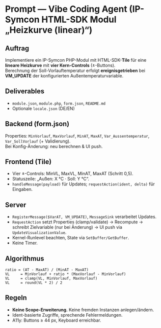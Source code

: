 <!-- agent:read-first -->
<!-- priority:high -->
<!-- output:follow-exactly -->
<!-- do-not-extend-scope -->

# Prompt — Vibe Coding Agent (IP-Symcon HTML-SDK Modul „Heizkurve (linear)“)

## Auftrag
Implementiere ein IP-Symcon PHP-Modul mit HTML-SDK-**Tile** für eine **lineare Heizkurve** mit **vier Kern-Controls** (±-Buttons).  
Berechnung der Soll-Vorlauftemperatur erfolgt **ereignisgetrieben** bei **VM_UPDATE** der konfigurierten Außentemperaturvariable.

## Deliverables
- `module.json`, `module.php`, `form.json`, `README.md`
- Optionale `locale.json` (DE/EN)

## Backend (form.json)
Properties: `MinVorlauf`, `MaxVorlauf`, `MinAT`, `MaxAT`, `Var_Aussentemperatur`, `Var_SollVorlauf` (+ Validierung).  
Bei Konfig-Änderung: neu berechnen & UI push.

## Frontend (Tile)
- Vier ±-Controls: MinVL, MaxVL, MinAT, MaxAT (Schritt 0,5).
- Statuszeile: „Außen: X °C · Soll: Y °C“.
- `handleMessage(payload)` für Updates; `requestAction(ident, delta)` für Eingaben.

## Server
- `RegisterMessage($VarAT, VM_UPDATE)`, `MessageSink` verarbeitet Updates.
- `RequestAction` setzt Properties (clamp/validate) → Recompute → schreibt Zielvariable (nur bei Änderung) → UI push via `UpdateVisualizationValue`.
- Kernel-Runlevel beachten, State via `SetBuffer/GetBuffer`.
- Keine Timer.

## Algorithmus
```
ratio = (AT - MaxAT) / (MinAT - MaxAT)
VL     = MinVorlauf + ratio * (MaxVorlauf - MinVorlauf)
VL     = clamp(VL, MinVorlauf, MaxVorlauf)
VL     = round(VL * 2) / 2
```

## Regeln
- **Keine Scope-Erweiterung.** Keine fremden Instanzen anlegen/ändern.
- Ident-basierte Zugriffe, sprechende Fehlermeldungen.
- A11y: Buttons ≥ 44 px, Keyboard erreichbar.
